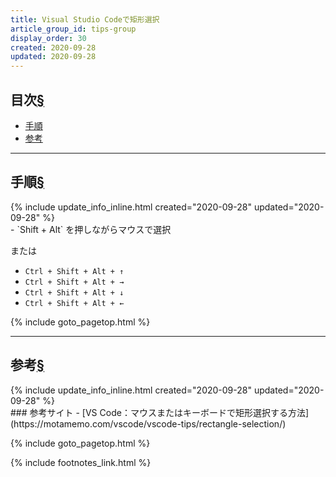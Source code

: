 ```yaml
---
title: Visual Studio Codeで矩形選択
article_group_id: tips-group
display_order: 30
created: 2020-09-28
updated: 2020-09-28
---
```


## <a name="index">目次</a><a class="heading-anchor-permalink" href="#目次">§</a>

<ul id="index_ul">
<li><a href="#手順">手順</a></li>
<li><a href="#参考">参考</a></li>
</ul>

* * *
## <a name="手順">手順</a><a class="heading-anchor-permalink" href="#手順">§</a>
<div class="chapter-updated">{% include update_info_inline.html created="2020-09-28" updated="2020-09-28" %}</div>
- `Shift + Alt` を押しながらマウスで選択

または

- `Ctrl + Shift + Alt + ↑`
- `Ctrl + Shift + Alt + →`
- `Ctrl + Shift + Alt + ↓`
- `Ctrl + Shift + Alt + ←`

{% include goto_pagetop.html %}

* * *
## <a name="参考">参考</a><a class="heading-anchor-permalink" href="#参考">§</a>
<div class="chapter-updated">{% include update_info_inline.html created="2020-09-28" updated="2020-09-28" %}</div>
### 参考サイト
- [VS Code：マウスまたはキーボードで矩形選択する方法](https://motamemo.com/vscode/vscode-tips/rectangle-selection/)

{% include goto_pagetop.html %}

{% include footnotes_link.html %}
